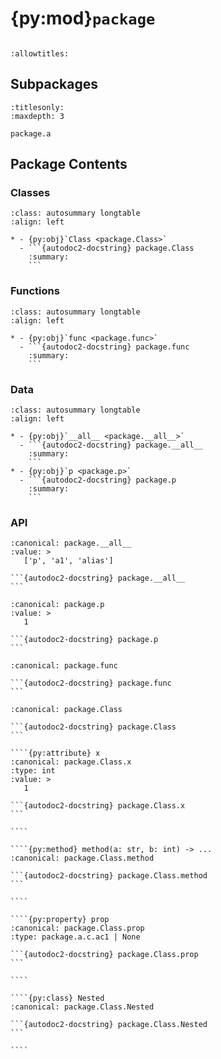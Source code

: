 # {py:mod}`package`

```Fer package
```

```{autodoc2-docstring} package
:allowtitles:
```

## Subpackages

```{toctree}
:titlesonly:
:maxdepth: 3

package.a
```

## Package Contents

### Classes

````{list-table}
:class: autosummary longtable
:align: left

* - {py:obj}`Class <package.Class>`
  - ```{autodoc2-docstring} package.Class
    :summary:
    ```
````

### Functions

````{list-table}
:class: autosummary longtable
:align: left

* - {py:obj}`func <package.func>`
  - ```{autodoc2-docstring} package.func
    :summary:
    ```
````

### Data

````{list-table}
:class: autosummary longtable
:align: left

* - {py:obj}`__all__ <package.__all__>`
  - ```{autodoc2-docstring} package.__all__
    :summary:
    ```
* - {py:obj}`p <package.p>`
  - ```{autodoc2-docstring} package.p
    :summary:
    ```
````

### API

````{py:data} __all__
:canonical: package.__all__
:value: >
   ['p', 'a1', 'alias']

```{autodoc2-docstring} package.__all__
```

````

````{py:data} p
:canonical: package.p
:value: >
   1

```{autodoc2-docstring} package.p
```

````

````{py:function} func(a: str, b: int) -> package.a.c.ac1
:canonical: package.func

```{autodoc2-docstring} package.func
```
````

`````{py:class} Class
:canonical: package.Class

```{autodoc2-docstring} package.Class
```

````{py:attribute} x
:canonical: package.Class.x
:type: int
:value: >
   1

```{autodoc2-docstring} package.Class.x
```

````

````{py:method} method(a: str, b: int) -> ...
:canonical: package.Class.method

```{autodoc2-docstring} package.Class.method
```

````

````{py:property} prop
:canonical: package.Class.prop
:type: package.a.c.ac1 | None

```{autodoc2-docstring} package.Class.prop
```

````

````{py:class} Nested
:canonical: package.Class.Nested

```{autodoc2-docstring} package.Class.Nested
```

````

`````

